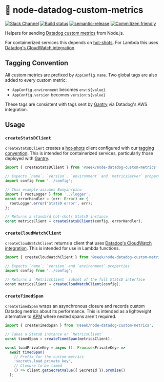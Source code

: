 # 🐶 node-datadog-custom-metrics

[![Slack Channel](https://img.shields.io/badge/slack-%23indirect--apply-aa6dca.svg?style=flat-square)](https://seekchat.slack.com/messages/indirect-apply/)
[![Build status](https://badge.buildkite.com/0e1adc2fa4366020ed5e5cf2032c7db533ad0ccb008c6dd663.svg?branch=master)](https://buildkite.com/seek/node-datadog-custom-metrics)
[![semantic-release](https://img.shields.io/badge/%20%20%F0%9F%93%A6%F0%9F%9A%80-semantic--release-e10079.svg?style=flat-square)](https://github.com/semantic-release/semantic-release)
[![Commitizen friendly](https://img.shields.io/badge/commitizen-friendly-brightgreen.svg?style=flat-square)](http://commitizen.github.io/cz-cli/)

Helpers for sending [Datadog custom metrics](https://docs.datadoghq.com/developers/metrics/custom_metrics/) from Node.js.

For containerized services this depends on [hot-shots](https://github.com/brightcove/hot-shots).
For Lambda this uses [Datadog's CloudWatch integration](https://docs.datadoghq.com/integrations/amazon_lambda/#using-cloudwatch-logs).

## Tagging Convention

All custom metrics are prefixed by `AppConfig.name`.
Two global tags are also added to every custom metric:

- `AppConfig.environment` becomes `env:${value}`
- `AppConfig.version` becomes `version:${value}`

These tags are consistent with tags sent by [Gantry](https://github.com/SEEK-Jobs/gantry) via Datadog's AWS integration.

## Usage

### `createStatsDClient`

`createStatsDClient` creates a [hot-shots](https://github.com/brightcove/hot-shots) client configured with our [tagging convention](#tagging-convention).
This is intended for containerized services, particularly those deployed with [Gantry](https://github.com/SEEK-Jobs/gantry).

```typescript
import { createStatsDClient } from '@seek/node-datadog-custom-metrics';

// Expects `name`, `version`, `environment` and `metricsServer` properties
import config from '../config';

// This example assumes Bunyan/pino
import { rootLogger } from '../logger';
const errorHandler = (err: Error) => {
  rootLogger.error('StatsD error', err);
};

// Returns a standard hot-shots StatsD instance
const metricsClient = createStatsDClient(config, errorHandler);
```

### `createCloudWatchClient`

`createCloudWatchClient` returns a client that uses [Datadog's CloudWatch integration](https://docs.datadoghq.com/integrations/amazon_lambda/#using-cloudwatch-logs).
This is intended for use in Lambda functions.

```typescript
import { createCloudWatchClient } from '@seek/node-datadog-custom-metrics';

// Expects `name`, `version` and `environment` properties
import config from '../config';

// Returns a `MetricsClient` subset of the full StatsD interface
const metricsClient = createCloudWatchClient(config);
```

### `createTimedSpan`

`createTimedSpan` wraps an asynchronous closure and records custom Datadog metrics about its performance.
This is intended as a lightweight alternative to [APM](https://www.datadoghq.com/apm/) where nested spans aren't required.

```typescript
import { createTimedSpan } from '@seek/node-datadog-custom-metrics';

// Takes a StatsD instance or `MetricsClient`
const timedSpan = createTimedSpan(metricsClient);

const loadPrivateKey = async (): Promise<PrivateKey> =>
  await timedSpan(
    // Prefix for the custom metrics
    'secrets.load_private_key',
    // Closure to be timed
    () => client.getSecretValue({ SecretId }).promise()
  );
```
